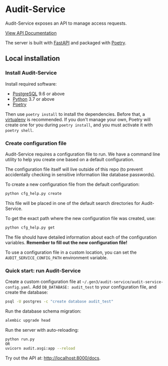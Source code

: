 # Audit-Service

Audit-Service exposes an API to manage access requests.

[View API Documentation](http://petstore.swagger.io/?url=https://raw.githubusercontent.com/uc-cdis/audit-service/master/docs/openapi.yaml)

The server is built with [FastAPI](https://fastapi.tiangolo.com/) and packaged with [Poetry](https://poetry.eustace.io/).

## Local installation

### Install Audit-Service

Install required software:

*   [PostgreSQL](PostgreSQL) 9.6 or above
*   [Python](https://www.python.org/downloads/) 3.7 or above
*   [Poetry](https://poetry.eustace.io/docs/#installation)

Then use `poetry install` to install the dependencies. Before that,
a [virtualenv](https://virtualenv.pypa.io/) is recommended.
If you don't manage your own, Poetry will create one for you
during `poetry install`, and you must activate it with `poetry shell`.

### Create configuration file

Audit-Service requires a configuration file to run. We have a command line
utility to help you create one based on a default configuration.

The configuration file itself will live outside of this repo (to
prevent accidentally checking in sensitive information like database passwords).

To create a new configuration file from the default configuration:

```bash
python cfg_help.py create
```

This file will be placed in one of the default search directories for Audit-Service.

To get the exact path where the new configuration file was created, use:

```bash
python cfg_help.py get
```

The file should have detailed information about each of the configuration
variables. **Remember to fill out the new configuration file!**

To use a configuration file in a custom location, you can set the `AUDIT_SERVICE_CONFIG_PATH` environment variable.

### Quick start: run Audit-Service

Create a custom configuration file at `~/.gen3/audit-service/audit-service-config.yaml`. Add `DB_DATABASE: audit_test` to your configuration file, and create the database:

```bash
psql -U postgres -c "create database audit_test"
```

Run the database schema migration:

```bash
alembic upgrade head
```

Run the server with auto-reloading:

```bash
python run.py
OR
uvicorn audit.asgi:app --reload
```

Try out the API at: <http://localhost:8000/docs>.
